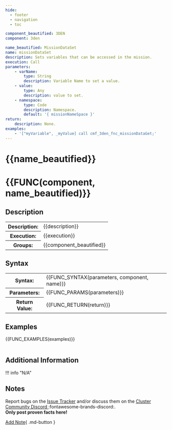 ```yaml
---
hide:
  - footer
  - navigation
  - toc

component_beautified: 3DEN
component: 3den

name_beautified: MissionDataSet
name: missionDataSet
description: Sets variables that can be accessed in the mission.
execution: Call
parameters:
    - varName:
        type: String
        description: Variable Name to set a value.
    - value:
        type: Any
        description: value to set.
    - namespace:
        type: Code
        description: Namespace.
        default: '{ missionNameSpace }'
return:
    description: None.
examples:
    - '["myVariable", _myValue] call cmf_3den_fnc_missionDataGet;'
---
```


# {{name_beautified}}

<h1 class="function" markdown>{{FUNC(component, name_beautified)}}</h1>

<h2 class="function">Description</h2>
<table class="function-table">
    <tr><th>Description:</th> <td>{{description}}</td></tr>
    <tr><th>Execution:</th> <td>{{execution}}</td></tr>
    <tr><th>Groups:</th> <td>{{component_beautified}}</td></tr>
</table>

<h2 class="function">Syntax</h2>
<table class="function-table">
    <tr><th>Syntax:</th> <td>{{FUNC_SYNTAX(parameters, component, name)}}</td></tr>
    <tr><th>Parameters:</th> <td markdown>
    {{FUNC_PARAMS(parameters)}}
    </td></tr>
    <tr><th>Return Value:</th> <td>{{FUNC_RETURN(return)}}</td></tr>
</table>

<h2 class="function">Examples</h2>
<table class="function-table">
    {{FUNC_EXAMPLES(examples)}}
</table>

<h2 class="function">Additional Information</h2>
!!! info "N/A"

<h2 class="function">Notes</h2>
<div class="function notes" markdown>

Report bugs on the [Issue Tracker]({{config.repo_url}}/issues) and/or discuss them on the [Cluster Community Discord ](#):fontawesome-brands-discord:.<br/>
**Only post proven facts here!**

[Add Note](#){ .md-button }

<!-- 
    TO ADD A NOTE COPY THE FOLLOWING:
!!! note

    Write note content here
    anything written with the current indentation will be added to this note
    ```scilab
        Code blocks should be formatted this way
    ```
 -->

</div>